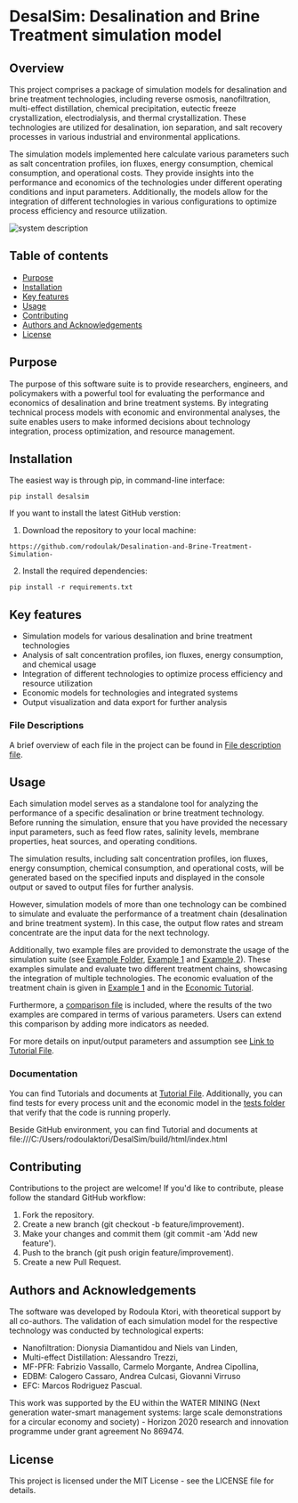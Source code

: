 # DesalSim: Desalination and Brine Treatment simulation model

 
## Overview 
This project comprises a package of simulation models for desalination and brine treatment technologies, including reverse osmosis, nanofiltration, multi-effect distillation, chemical precipitation, eutectic freeze crystallization, electrodialysis, and thermal crystallization. These technologies are utilized for desalination, ion separation, and salt recovery processes in various industrial and environmental applications.

The simulation models implemented here calculate various parameters such as salt concentration profiles, ion fluxes, energy consumption, chemical consumption, and operational costs. They provide insights into the performance and economics of the technologies under different operating conditions and input parameters. Additionally, the models allow for the integration of different technologies in various configurations to optimize process efficiency and resource utilization.

![system description](https://github.com/rodoulak/Desalination-and-Brine-Treatment-Simulation-/assets/150446818/bb10e07d-b878-45c8-878a-0c56222546cf)

## Table of contents
* [Purpose](#purpose)
* [Installation](#installation)
* [Key features](#key-features)
* [Usage](#usage)
* [Contributing](#contributing)
* [Authors and Acknowledgements](#authors-and-acknowledgements)
* [License](#license)

## Purpose 
The purpose of this software suite is to provide researchers, engineers, and policymakers with a powerful tool for evaluating the performance and economics of desalination and brine treatment systems. By integrating technical process models with economic and environmental analyses, the suite enables users to make informed decisions about technology integration, process optimization, and resource management.


## Installation  
The easiest way is through pip, in command-line interface:   
```
pip install desalsim
```

If you want to install the latest GitHub verstion:
1. Download the repository to your local machine:
```
https://github.com/rodoulak/Desalination-and-Brine-Treatment-Simulation-
```
2. Install the required dependencies:
 ```
pip install -r requirements.txt
 ```
## Key features 
- Simulation models for various desalination and brine treatment technologies
- Analysis of salt concentration profiles, ion fluxes, energy consumption, and chemical usage
- Integration of different technologies to optimize process efficiency and resource utilization
- Economic models for technologies and integrated systems 
- Output visualization and data export for further analysis 

### File Descriptions

A brief overview of each file in the project can be found in [File description file](https://github.com/rodoulak/Desalination-and-Brine-Treatment-Simulation-/tree/main/File_description.md). 

## Usage 
Each simulation model serves as a standalone tool for analyzing the performance of a specific desalination or brine treatment technology. Before running the simulation, ensure that you have provided the necessary input parameters, such as feed flow rates, salinity levels, membrane properties, heat sources, and operating conditions.

The simulation results, including salt concentration profiles, ion fluxes, energy consumption, chemical consumption, and operational costs, will be generated based on the specified inputs and displayed in the console output or saved to output files for further analysis.

However, simulation models of more than one technology can be combined to simulate and evaluate the performance of a treatment chain (desalination and brine treatment system). In this case, the output flow rates and stream concentrate are the input data for the next technology. 

Additionally, two example files are provided to demonstrate the usage of the simulation suite (see [Example Folder](https://github.com/rodoulak/Desalination-and-Brine-Treatment-Simulation-/tree/main/example), [Example 1](https://github.com/rodoulak/Desalination-and-Brine-Treatment-Simulation-/tree/main/example/example_1.py) and [Example 2](https://github.com/rodoulak/Desalination-and-Brine-Treatment-Simulation-/tree/main/example/example_2.py)). These examples simulate and evaluate two different treatment chains, showcasing the integration of multiple technologies. The economic evaluation of the treatment chain is given in [Example 1](https://github.com/rodoulak/Desalination-and-Brine-Treatment-Simulation-/tree/main/example/example_1.py) and in the [Economic Tutorial](https://github.com/rodoulak/Desalination-and-Brine-Treatment-Simulation-/tree/main/example/Economic_Tutorial.md). 

Furthermore, a [comparison file](https://github.com/rodoulak/Desalination-and-Brine-Treatment-Simulation-/tree/main/example/comparison.py) is included, where the results of the two examples are compared in terms of various parameters. Users can extend this comparison by adding more indicators as needed.

For more details on input/output parameters and assumption see [Link to Tutorial File](https://github.com/rodoulak/Desalination-and-Brine-Treatment-Simulation-/tree/main/example/Tutorial.md).

### Documentation 
You can find Tutorials and documents at [Tutorial File](https://github.com/rodoulak/Desalination-and-Brine-Treatment-Simulation-/tree/main/example/Tutorial.md). Additionally, you can find tests for every process unit and the economic model in the [tests folder](https://github.com/rodoulak/Desalination-and-Brine-Treatment-Simulation-/tree/main/tests) that verify that the code is running properly. 

Beside GitHub environment, you can find Tutorial and documents at file:///C:/Users/rodoulaktori/DesalSim/build/html/index.html

## Contributing
Contributions to the project are welcome! If you'd like to contribute, please follow the standard GitHub workflow:
1. Fork the repository.
2. Create a new branch (git checkout -b feature/improvement).
3. Make your changes and commit them (git commit -am 'Add new feature').
4. Push to the branch (git push origin feature/improvement).
5. Create a new Pull Request.

## Authors and Acknowledgements
The software was developed by Rodoula Ktori, with theoretical support by all co-authors. The validation of each simulation model for the respective technology was conducted by technological experts: 
- Nanofiltration: Dionysia Diamantidou and Niels van Linden,
- Multi-effect Distillation: Alessandro Trezzi,
- MF-PFR: Fabrizio Vassallo, Carmelo Morgante, Andrea Cipollina,
- EDBM: Calogero Cassaro, Andrea Culcasi, Giovanni Virruso
- EFC: Marcos Rodriguez Pascual.

This work was supported by the EU within the WATER MINING (Next generation water-smart management systems: large scale demonstrations for a circular economy and society) - Horizon 2020 research and innovation programme under grant agreement No 869474.

## License
This project is licensed under the MIT License - see the LICENSE file for details.

